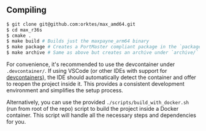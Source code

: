 ## Compiling

```sh
$ git clone git@github.com:orktes/max_amd64.git
$ cd max_r36s
$ cmake .
$ make build # Builds just the maxpayne_arm64 binary
$ make package # Creates a PortMaster compliant package in the `package/` directory. This also creates a proper port.json and README.md for the distribution.
$ make archive # Same as above but creates an archive under `archive/`
```

For convenience, it's recommended to use the devcontainer under `.devcontainer/`. If using VSCode (or other IDEs with support for [devcontainers](https://containers.dev/)), the IDE should automatically detect the container and offer to reopen the project inside it. This provides a consistent development environment and simplifies the setup process.

Alternatively, you can use the provided `./scripts/build_with_docker.sh` (run from root of the repo) script to build the project inside a Docker container. This script will handle all the necessary steps and dependencies for you.